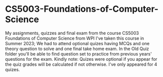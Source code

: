 # CS5003-Foundations-of-Computer-Science
My assignments, quizzes and final exam from the course CS5003 Foundations of Computer Science from WPI
I've taken this course in Summer 2023; We had to attend optional quizes having MCQs and one theory question to solve and one final take home exam.
In the Old Quiz folder you'll be able to find question set to practice from previous years' questions for the exam.
Kindly note: Quizes were optional if you appear for the quiz grades will be calculated if not otherwise. I've only appeared for 4 quizes.
